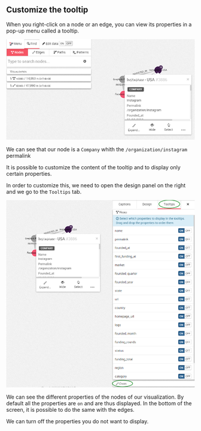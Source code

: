 ## Customize the tooltip

When you right-click on a node or an edge, you can view its properties in a pop-up menu called a tooltip.

![](TooltipPix.png)

We can see that our node is a ```Company``` whith the  ```/organization/instagram``` permalink

It is possible to customize the content of the tooltip and to display only certain properties.

In order to customize this, we need to open the design panel on the right and we go to the ```Tooltips``` tab.

![](TooltipCustomize.png)

 We can see the different properties of the nodes of our visualization. By default all the properties are ```on``` and are thus displayed. In the bottom of the screen, it is possible to do the same with the edges.

We can turn off the properties you do not want to display. 

